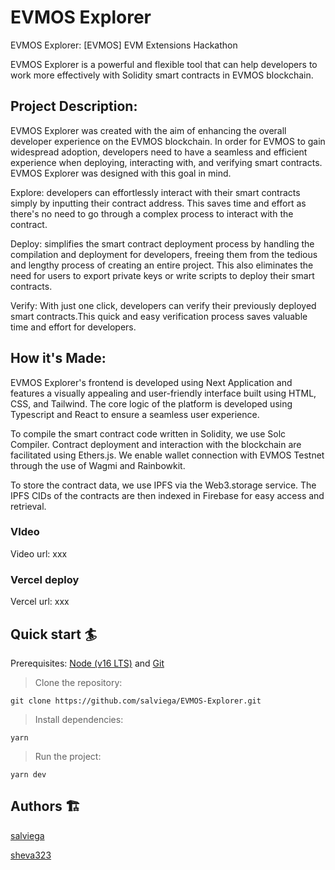 # EVMOS Explorer

EVMOS Explorer: [EVMOS] EVM Extensions Hackathon

EVMOS Explorer is a powerful and flexible tool that can help developers to work more effectively with Solidity smart contracts in EVMOS blockchain.

## Project Description:

EVMOS Explorer was created with the aim of enhancing the overall developer experience on the EVMOS blockchain. In order for EVMOS to gain widespread adoption, developers need to have a seamless and efficient experience when deploying, interacting with, and verifying smart contracts. EVMOS Explorer was designed with this goal in mind.

Explore: developers can effortlessly interact with their smart contracts simply by inputting their contract address. This saves time and effort as there's no need to go through a complex process to interact with the contract.

Deploy: simplifies the smart contract deployment process by handling the compilation and deployment for developers, freeing them from the tedious and lengthy process of creating an entire project. This also eliminates the need for users to export private keys or write scripts to deploy their smart contracts.

Verify: With just one click, developers can verify their previously deployed smart contracts.This quick and easy verification process saves valuable time and effort for developers.

## How it's Made:

EVMOS Explorer's frontend is developed using Next Application and features a visually appealing and user-friendly interface built using HTML, CSS, and Tailwind. The core logic of the platform is developed using Typescript and React to ensure a seamless user experience.

To compile the smart contract code written in Solidity, we use Solc Compiler. Contract deployment and interaction with the blockchain are facilitated using Ethers.js. We enable wallet connection with EVMOS Testnet through the use of Wagmi and Rainbowkit.

To store the contract data, we use IPFS via the Web3.storage service. The IPFS CIDs of the contracts are then indexed in Firebase for easy access and retrieval.

### VIdeo

Video url: xxx

### Vercel deploy

Vercel url: xxx

## Quick start 🏄

Prerequisites: [Node (v16 LTS)](https://nodejs.org/en/download/) and [Git](https://git-scm.com/downloads)

> Clone the repository:

```
git clone https://github.com/salviega/EVMOS-Explorer.git
```

> Install dependencies:

```
yarn
```

> Run the project:

```
yarn dev
```

## Authors 🏗

[salviega](https://github.com/salviega)

[sheva323](https://github.com/sheva323)
